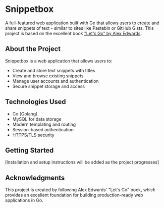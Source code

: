 # Snippetbox

A full-featured web application built with Go that allows users to create and share snippets of text - similar to sites like Pastebin or GitHub Gists. This project is based on the excellent book ["Let's Go" by Alex Edwards](https://lets-go.alexedwards.net/).

## About the Project

Snippetbox is a web application that allows users to:

- Create and store text snippets with titles
- View and browse existing snippets
- Manage user accounts and authentication
- Secure snippet storage and access

## Technologies Used

- Go (Golang)
- MySQL for data storage
- Modern templating and routing
- Session-based authentication
- HTTPS/TLS security

## Getting Started

[Installation and setup instructions will be added as the project progresses]

## Acknowledgments

This project is created by following Alex Edwards' "Let's Go" book, which provides an excellent foundation for building production-ready web applications in Go.

